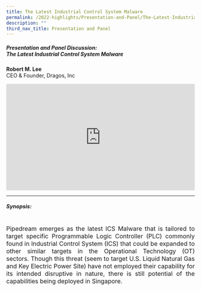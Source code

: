 ```yaml
---
title: The Latest Industrial Control System Malware
permalink: /2022-highlights/Presentation-and-Panel/The-Latest-Industrial-Control-System-Malware
description: ""
third_nav_title: Presentation and Panel
---
```

##### **Presentation and Panel Discussion: <br>The Latest Industrial Control System Malware**
<b>Robert M. Lee</b><br> CEO & Founder, Dragos, Inc<br>

<div class="video-container">
<iframe width="853" height="315" src="https://www.youtube.com/embed/uTq706YyQHY" frameborder="0" allow="accelerometer; autoplay; encrypted-media; gyroscope; picture-in-picture" allowfullscreen></iframe></div>

<hr class="my-3 border-primary" />	

##### Synopsis:<br><br>
	
<p style="text-align:justify"><font size="3">Pipedream emerges as the latest ICS Malware that is tailored to target specific Programmable Logic Controller (PLC) commonly found in Industrial Control System (ICS) that could be expanded to other similar targets in the Operational Technology (OT) sectors. Though this threat (seem to target U.S. Liquid Natural Gas and Key Electric Power Site) have not employed their capability for its intended disruptive in nature, there is still potential of the capabilities being deployed in Singapore.</font></p><br><br>



<style type="text/css"> 
	    .video-container {
      position: relative;
      padding-bottom: 56.25%; /* 16:9 */
      height: 0;
    }
    .video-container iframe {
      position: absolute;
      top: 0;
      left: 0;
      width: 100%;
      height: 100%;
    }
	</style>